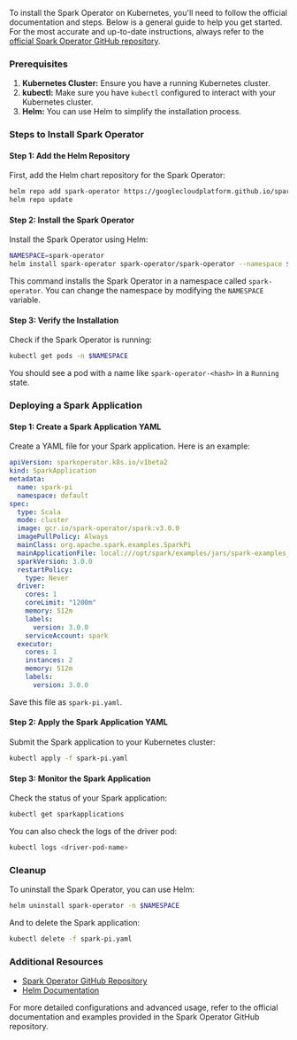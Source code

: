 To install the Spark Operator on Kubernetes, you'll need to follow the official documentation and steps. Below is a general guide to help you get started. For the most accurate and up-to-date instructions, always refer to the [official Spark Operator GitHub repository](https://github.com/GoogleCloudPlatform/spark-on-k8s-operator).

### Prerequisites
1. **Kubernetes Cluster:** Ensure you have a running Kubernetes cluster.
2. **kubectl:** Make sure you have `kubectl` configured to interact with your Kubernetes cluster.
3. **Helm:** You can use Helm to simplify the installation process.

### Steps to Install Spark Operator

#### Step 1: Add the Helm Repository
First, add the Helm chart repository for the Spark Operator:
```sh
helm repo add spark-operator https://googlecloudplatform.github.io/spark-on-k8s-operator
helm repo update
```

#### Step 2: Install the Spark Operator
Install the Spark Operator using Helm:
```sh
NAMESPACE=spark-operator
helm install spark-operator spark-operator/spark-operator --namespace $NAMESPACE --create-namespace
```

This command installs the Spark Operator in a namespace called `spark-operator`. You can change the namespace by modifying the `NAMESPACE` variable.

#### Step 3: Verify the Installation
Check if the Spark Operator is running:
```sh
kubectl get pods -n $NAMESPACE
```

You should see a pod with a name like `spark-operator-<hash>` in a `Running` state.

### Deploying a Spark Application

#### Step 1: Create a Spark Application YAML
Create a YAML file for your Spark application. Here is an example:

```yaml
apiVersion: sparkoperator.k8s.io/v1beta2
kind: SparkApplication
metadata:
  name: spark-pi
  namespace: default
spec:
  type: Scala
  mode: cluster
  image: gcr.io/spark-operator/spark:v3.0.0
  imagePullPolicy: Always
  mainClass: org.apache.spark.examples.SparkPi
  mainApplicationFile: local:///opt/spark/examples/jars/spark-examples_2.12-3.0.0.jar
  sparkVersion: 3.0.0
  restartPolicy:
    type: Never
  driver:
    cores: 1
    coreLimit: "1200m"
    memory: 512m
    labels:
      version: 3.0.0
    serviceAccount: spark
  executor:
    cores: 1
    instances: 2
    memory: 512m
    labels:
      version: 3.0.0
```

Save this file as `spark-pi.yaml`.

#### Step 2: Apply the Spark Application YAML
Submit the Spark application to your Kubernetes cluster:
```sh
kubectl apply -f spark-pi.yaml
```

#### Step 3: Monitor the Spark Application
Check the status of your Spark application:
```sh
kubectl get sparkapplications
```

You can also check the logs of the driver pod:
```sh
kubectl logs <driver-pod-name>
```

### Cleanup
To uninstall the Spark Operator, you can use Helm:
```sh
helm uninstall spark-operator -n $NAMESPACE
```

And to delete the Spark application:
```sh
kubectl delete -f spark-pi.yaml
```

### Additional Resources
- [Spark Operator GitHub Repository](https://github.com/GoogleCloudPlatform/spark-on-k8s-operator)
- [Helm Documentation](https://helm.sh/docs/)

For more detailed configurations and advanced usage, refer to the official documentation and examples provided in the Spark Operator GitHub repository.
